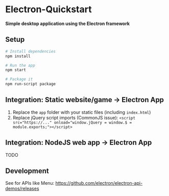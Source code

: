 # Electron-Quickstart
**Simple desktop application using the Electron framework**

## Setup
```bash
# Install dependencies
npm install

# Run the app
npm start

# Package it
npm run-script package
```

## Integration: Static website/game -> Electron App
1. Replace the `app` folder with your static files (including `index.html`)
2. Replace jQuery script imports (CommonJS issue): `<script src="https://..." onload="window.jQuery = window.$ = module.exports;"></script>` 

## Integration: NodeJS web app -> Electron App
TODO

## Development
See for APIs like Menu: https://github.com/electron/electron-api-demos/releases
